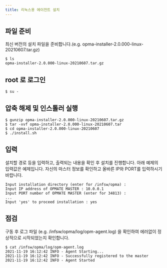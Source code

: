 ```yaml
---
title: 리눅스용 에이전트 설치
---
```


## 파일 준비

최신 버전의 설치 파일을 준비합니다.(e.g. opma-installer-2.0.000-linux-20210607.tar.gz)

```
$ ls
opma-installer-2.0.000-linux-20210607.tar.gz
```

## root 로 로그인

```
$ su -
```

## 압축 해제 및 인스톨러 실행

```
$ gunzip opma-installer-2.0.000-linux-20210607.tar.gz
$ tar -xvf opma-installer-2.0.000-linux-20210607.tar
$ cd opma-installer-2.0.000-linux-20210607
$ ./install.sh
```

## 입력

설치할 경로 등을 입력하고, 출력되는 내용을 확인 후 설치를 진행합니다.
아래 예제의 입력값은 예제입니다. 자신의 마스터 정보를 확인하고 올바른 IP와 PORT를 입력하시기 바랍니다.

```
Input installation directory (enter for /infsw/opma) :
Input IP address of OPMATE MASTER : 10.0.0.1
Input PORT number of OPMATE MASTER (enter for 34813) :
...
Input 'yes' to proceed installation : yes
```

## 점검

구동 후 로그 파일 (e.g. /infsw/opma/log/opm-agent.log) 을 확인하여 에러없이 정상적으로 시작되었는지 확인합니다.

  ```
  $ cat /infsw/opma/log/opm-agent.log
  2021-11-19 16:12:42 INFO - Agent Starting...
  2021-11-19 16:12:42 INFO - Successfully registered to the master
  2021-11-19 16:12:42 INFO - Agent Started
  ```
